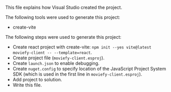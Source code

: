 This file explains how Visual Studio created the project.

The following tools were used to generate this project:
- create-vite

The following steps were used to generate this project:
- Create react project with create-vite: `npm init --yes vite@latest moviefy-client -- --template=react`.
- Create project file (`moviefy-client.esproj`).
- Create `launch.json` to enable debugging.
- Create `nuget.config` to specify location of the JavaScript Project System SDK (which is used in the first line in `moviefy-client.esproj`).
- Add project to solution.
- Write this file.
